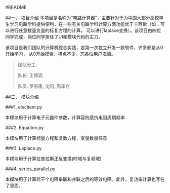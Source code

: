 #README

##一、 项目介绍
本项目是名称为“电路计算器”，主要针对于为中国大部分高校学生学习电路学科提供便利，在一些有关电路学科计算方面功能优于卡西欧（如：可以进行任意数量变量的标复方程的计算， 可以进行laplace变换）。该项目由四位同学完成，两位同学担任了UI和模块代码的主力。

该项目是我们团队的计算机综合实践，是第一次独立开发一款软件，许多都是从0开始学习， 从0开始摸索，槽点不少，忘各位用户海涵。

> 团队分工:
> 
> 队长: 王博涵
> 
> 队员: 罗易康, 沈阳, 周泽立

##二、 模块介绍

###1. elecitem.py

本模块用于计算电子元器件参数，计算容抗感抗电阻周期频率

###2. Equation.py

本模块用于计算标量方程和复数方程，变量数量任意

###3. Laplace.py

本模块用于计算拉普拉斯正反变换(时域与复频域)

###4. series_parallel.py

本模块用于计算若干个电阻串联和并联之后的等效电阻。此外，复功率计算也写在了里面。